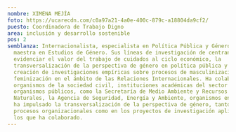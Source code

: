 ```yaml
---
nombre: XIMENA MEJÍA
foto: https://ucarecdn.com/c0a97a21-4a0e-400c-879c-a18804da9cf2/
puesto: Coordinadora de Trabajo Digno
area: inclusión y desarrollo sostenible
pos: 2
semblanza: Internacionalista, especialista en Política Pública y Género y futura
  maestra en Estudios de Género. Sus líneas de investigación de centran en
  evidenciar el valor del trabajo de cuidados al ciclo económico, la
  transversalización de la perspectiva de género en política pública y la
  creación de investigaciones empíricas sobre procesos de masculinización y
  feminización en el ámbito de las Relaciones Internacionales. Ha colaborado en
  organismos de la sociedad civil, instituciones académicas del sector privado y
  organismos públicos, como la Secretaría de Medio Ambiente y Recursos
  Naturales, la Agencia de Seguridad, Energía y Ambiente, organismos en los que
  ha impulsado la transversalización de la perspectiva de género, tanto en los
  procesos organizacionales como en los proyectos de investigación aplicada en
  los que ha colaborado.
---
```

